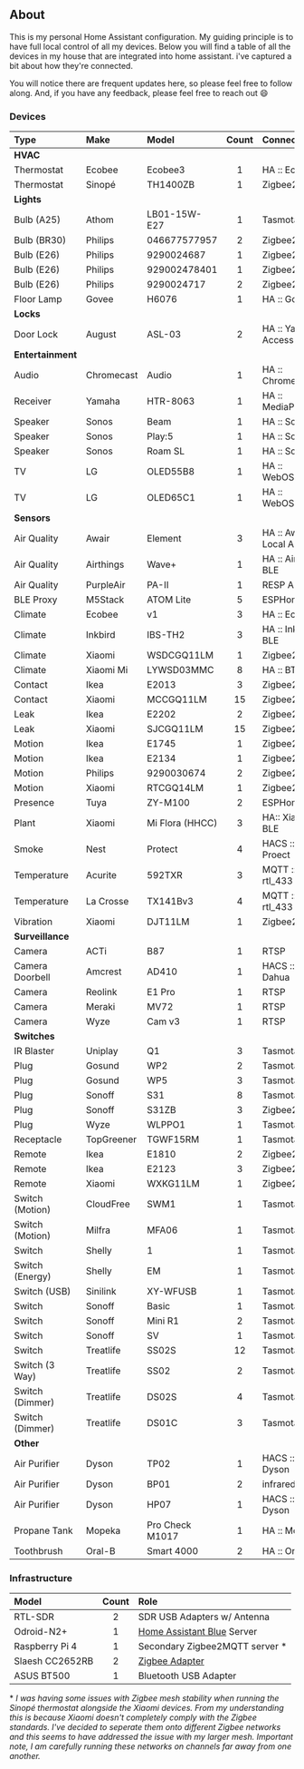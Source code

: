 ## About

This is my personal Home Assistant configuration. My guiding principle is to have
full local control of all my devices. Below you will find a table of all the devices
in my house that are integrated into home assistant. i've captured a bit about how
they're connected.

You will notice there are frequent updates here, so please feel free to follow along.
And, if you have any feedback, please feel free to reach out :smile:

### Devices

| Type              | Make       | Model           | Count | Connectivity          |
| :---              | :---       | :---            | :--:  | :--                   |
| **HVAC**                                                                         |
| Thermostat        | Ecobee     | Ecobee3         | 1     | HA :: Ecobee          |
| Thermostat        | Sinopé     | TH1400ZB        | 1     | Zigbee2MQTT           |
| **Lights**                                                                       |
| Bulb (A25)        | Athom      | LB01-15W-E27    | 1     | Tasmota               |
| Bulb (BR30)       | Philips    | 046677577957    | 2     | Zigbee2MQTT           |
| Bulb (E26)        | Philips    | 9290024687      | 1     | Zigbee2MQTT           |
| Bulb (E26)        | Philips    | 929002478401    | 1     | Zigbee2MQTT           |
| Bulb (E26)        | Philips    | 9290024717      | 2     | Zigbee2MQTT           |
| Floor Lamp        | Govee      | H6076           | 1     | HA :: Govee           |
| **Locks**                                                                        |
| Door Lock         | August     | ASL-03          | 2     | HA :: Yale Access BLE |
| **Entertainment**                                                                |
| Audio             | Chromecast | Audio           | 1     | HA :: Chromecast      |
| Receiver          | Yamaha     | HTR-8063        | 1     | HA :: MediaPlayers    |
| Speaker           | Sonos      | Beam            | 1     | HA :: Sonos           |
| Speaker           | Sonos      | Play:5          | 1     | HA :: Sonos           |
| Speaker           | Sonos      | Roam SL         | 1     | HA :: Sonos           |
| TV                | LG         | OLED55B8        | 1     | HA :: WebOSTV         |
| TV                | LG         | OLED65C1        | 1     | HA :: WebOSTV         |
| **Sensors**                                                                      |
| Air Quality       | Awair      | Element         | 3     | HA :: Awair Local API |
| Air Quality       | Airthings  | Wave+           | 1     | HA :: Airthings BLE   |
| Air Quality       | PurpleAir  | PA-II           | 1     | RESP API              |
| BLE Proxy         | M5Stack    | ATOM Lite       | 5     | ESPHome               |
| Climate           | Ecobee     | v1              | 3     | HA :: Ecobee          |
| Climate           | Inkbird    | IBS-TH2         | 3     | HA :: Inkbird BLE     |
| Climate           | Xiaomi     | WSDCGQ11LM      | 1     | Zigbee2MQTT           |
| Climate           | Xiaomi Mi  | LYWSD03MMC      | 8     | HA :: BTHome          |
| Contact           | Ikea       | E2013           | 3     | Zigbee2MQTT           |
| Contact           | Xiaomi     | MCCGQ11LM       | 15    | Zigbee2MQTT           |
| Leak              | Ikea       | E2202           | 2     | Zigbee2MQTT           |
| Leak              | Xiaomi     | SJCGQ11LM       | 15    | Zigbee2MQTT           |
| Motion            | Ikea       | E1745           | 1     | Zigbee2MQTT           |
| Motion            | Ikea       | E2134           | 1     | Zigbee2MQTT           |
| Motion            | Philips    | 9290030674      | 2     | Zigbee2MQTT           |
| Motion            | Xiaomi     | RTCGQ14LM       | 1     | Zigbee2MQTT           |
| Presence          | Tuya       | ZY-M100         | 2     | ESPHome               |
| Plant             | Xiaomi     | Mi Flora (HHCC) | 3     | HA:: Xiami BLE        |
| Smoke             | Nest       | Protect         | 4     | HACS :: Nest Proect   | 
| Temperature       | Acurite    | 592TXR          | 3     | MQTT :: rtl_433       |
| Temperature       | La Crosse  | TX141Bv3        | 4     | MQTT :: rtl_433       |
| Vibration         | Xiaomi     | DJT11LM         | 1     | Zigbee2MQTT           |
| **Surveillance**                                                                 |
| Camera            | ACTi       | B87             | 1     | RTSP                  |
| Camera Doorbell   | Amcrest    | AD410           | 1     | HACS :: Dahua         |
| Camera            | Reolink    | E1 Pro          | 1     | RTSP                  |
| Camera            | Meraki     | MV72            | 1     | RTSP                  |
| Camera            | Wyze       | Cam v3          | 1     | RTSP                  |
| **Switches**                                                                     |
| IR Blaster        | Uniplay    | Q1              | 3     | Tasmota               |
| Plug              | Gosund     | WP2             | 2     | Tasmota               |
| Plug              | Gosund     | WP5             | 3     | Tasmota               |
| Plug              | Sonoff     | S31             | 8     | Tasmota               |
| Plug              | Sonoff     | S31ZB           | 3     | Zigbee2MQTT           |
| Plug              | Wyze       | WLPPO1          | 1     | Tasmota               |
| Receptacle        | TopGreener | TGWF15RM        | 1     | Tasmota               |
| Remote            | Ikea       | E1810           | 2     | Zigbee2MQTT           |
| Remote            | Ikea       | E2123           | 3     | Zigbee2MQTT           |
| Remote            | Xiaomi     | WXKG11LM        | 1     | Zigbee2MQTT           |
| Switch (Motion)   | CloudFree  | SWM1            | 1     | Tasmota               |
| Switch (Motion)   | Milfra     | MFA06           | 1     | Tasmota               |
| Switch            | Shelly     | 1               | 1     | Tasmota               |
| Switch (Energy)   | Shelly     | EM              | 1     | Tasmota               |
| Switch (USB)      | Sinilink   | XY-WFUSB        | 1     | Tasmota               |
| Switch            | Sonoff     | Basic           | 1     | Tasmota               |
| Switch            | Sonoff     | Mini R1         | 2     | Tasmota               |
| Switch            | Sonoff     | SV              | 1     | Tasmota               |
| Switch            | Treatlife  | SS02S           | 12    | Tasmota               |
| Switch (3 Way)    | Treatlife  | SS02            | 2     | Tasmota               |
| Switch (Dimmer)   | Treatlife  | DS02S           | 4     | Tasmota               |
| Switch (Dimmer)   | Treatlife  | DS01C           | 3     | Tasmota               |
| **Other**                                                                        |
| Air Purifier      | Dyson      | TP02            | 1     | HACS :: Dyson         |
| Air Purifier      | Dyson      | BP01            | 2     | infrared              |
| Air Purifier      | Dyson      | HP07            | 1     | HACS :: Dyson         |
| Propane Tank      | Mopeka     | Pro Check M1017 | 1     | HA :: Mopeka          |
| Toothbrush        | Oral-B     | Smart 4000      | 2     | HA :: Oral-B          |

 ### Infrastructure

 | Model           | Count | Role                                                              |
 | :---            | :--:  | :---                                                              |
 | RTL-SDR         | 2     | SDR USB Adapters w/ Antenna                                       |
 | Odroid-N2+      | 1     | [Home Assistant Blue](https://www.home-assistant.io/blue/) Server | 
 | Raspberry Pi 4  | 1     | Secondary Zigbee2MQTT server *                                    |
 | Slaesh CC2652RB | 2     | [Zigbee Adapter ](https://slae.sh/projects/cc2652/)               |
 | ASUS BT500      | 1     | Bluetooth USB Adapter                                             |

 \* *I was having some issues with Zigbee mesh stability when running the Sinopé thermostat
 alongside the Xiaomi devices. From my understanding this is because Xiaomi doesn't completely
 comply with the Zigbee standards. I've decided to seperate them onto different Zigbee networks
 and this seems to have addressed the issue with my larger mesh. Important note, I
 am carefully running these networks on channels far away from one another.*
